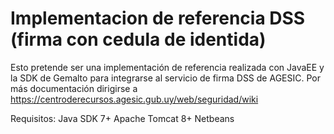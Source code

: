# Implementacion de referencia DSS (firma con cedula de identida)
Esto pretende ser una implementación de referencia realizada con JavaEE y la SDK de Gemalto para integrarse al servicio de firma DSS de AGESIC.
Por más documentación dirigirse a https://centroderecursos.agesic.gub.uy/web/seguridad/wiki

Requisitos:
  Java SDK 7+
  Apache Tomcat 8+
  Netbeans
